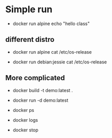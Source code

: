# Simple run

* docker run alpine echo "hello class"

## different distro

* docker run alpine cat /etc/os-release

* docker run debian:jessie cat /etc/os-release


## More complicated 

* docker build -t demo:latest .

* docker run -d demo:latest

* docker ps

* docker logs 

* docker stop

